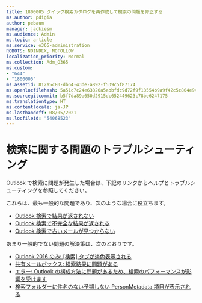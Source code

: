 ```yaml
---
title: 1800005 クイック検索カタログを再作成して検索の問題を修正する
ms.author: pdigia
author: pebaum
manager: jackiesm
ms.audience: Admin
ms.topic: article
ms.service: o365-administration
ROBOTS: NOINDEX, NOFOLLOW
localization_priority: Normal
ms.collection: Adm_O365
ms.custom:
- "644"
- "1800005"
ms.assetid: 812a5c80-db64-43de-a892-f539c5f87174
ms.openlocfilehash: 5a51c7c24e63820a5abbfdc9d72f9f18554b9a9f42c5c804e944137df928efa9
ms.sourcegitcommit: b5f7da89a650d2915dc652449623c78be6247175
ms.translationtype: HT
ms.contentlocale: ja-JP
ms.lasthandoff: 08/05/2021
ms.locfileid: "54068523"
---
```

# <a name="troubleshoot-search-issues"></a>検索に関する問題のトラブルシューティング

Outlook で検索に問題が発生した場合は、下記のリンクからヘルプとトラブルシューティングを参照してください。

これらは、最も一般的な問題であり、次のような場合に役立ちます。

- [Outlook 検索で結果が返されない](https://support.office.com/article/2556b11f-f4d8-46be-b0a7-de33a3f4f066#bkmk_noresults)
- [Outlook 検索で不完全な結果が返される](https://support.office.com/article/2556b11f-f4d8-46be-b0a7-de33a3f4f066#bkmk_incompleteresults)
- [Outlook 検索で古いメールが見つからない](https://support.office.com/article/2556b11f-f4d8-46be-b0a7-de33a3f4f066#bkmk_olderemails)

あまり一般的でない問題の解決策は、次のとおりです。

- [Outlook 2016 のみ: [検索] タブが淡色表示される](https://support.office.com/article/2556b11f-f4d8-46be-b0a7-de33a3f4f066#bkmk_greytab)
- [共有メールボックス: 検索結果に問題がある](https://support.office.com/article/2556b11f-f4d8-46be-b0a7-de33a3f4f066#bkmk_sharedmailbox)
- [エラー: Outlook の構成方法に問題があるため、検索のパフォーマンスが影響を受けます](https://support.office.com/article/51c9d2c7-a3db-4358-afdf-50d3a9e57039)
- [検索フォルダーに件名のない予期しない PersonMetadata 項目が表示される](https://support.microsoft.com/help/4035436/outlook-search-folders-show-items-with-blank-subject)